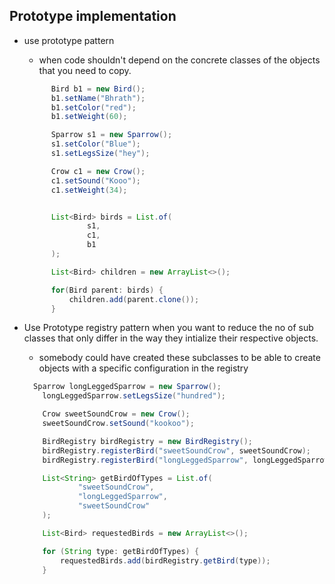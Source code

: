## Prototype implementation 
- use prototype pattern 
  - when code shouldn't depend on the concrete classes of the objects that you need to copy.
  ```java
        Bird b1 = new Bird();
        b1.setName("Bhrath");
        b1.setColor("red");
        b1.setWeight(60);

        Sparrow s1 = new Sparrow();
        s1.setColor("Blue");
        s1.setLegsSize("hey");

        Crow c1 = new Crow();
        c1.setSound("Kooo");
        c1.setWeight(34);


        List<Bird> birds = List.of(
                s1,
                c1,
                b1
        );

        List<Bird> children = new ArrayList<>();

        for(Bird parent: birds) {
            children.add(parent.clone());
        }
    ```

- Use Prototype registry pattern when you want to reduce the no of sub classes that only differ in the way they intialize their respective objects.
  - somebody could have created these subclasses to be able to create objects with a specific configuration in the registry 

  ```java
    Sparrow longLeggedSparrow = new Sparrow();
      longLeggedSparrow.setLegsSize("hundred");

      Crow sweetSoundCrow = new Crow();
      sweetSoundCrow.setSound("kookoo");

      BirdRegistry birdRegistry = new BirdRegistry();
      birdRegistry.registerBird("sweetSoundCrow", sweetSoundCrow);
      birdRegistry.registerBird("longLeggedSparrow", longLeggedSparrow);

      List<String> getBirdOfTypes = List.of(
              "sweetSoundCrow",
              "longLeggedSparrow",
              "sweetSoundCrow"
      );

      List<Bird> requestedBirds = new ArrayList<>();

      for (String type: getBirdOfTypes) {
          requestedBirds.add(birdRegistry.getBird(type));
      }
  ```